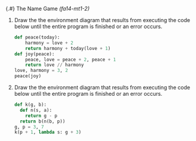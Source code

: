 
{.#} The Name Game *(fa14-mt1-2)*

1. Draw the the environment diagram that results from executing the code below until the entire program is finished or an error occurs.

    ```py
    def peace(today):
        harmony = love + 2
        return harmony + today(love + 1)
    def joy(peace):
        peace, love = peace + 2, peace + 1
        return love // harmony
    love, harmony = 3, 2
    peace(joy)
    ```

1. Draw the the environment diagram that results from executing the code below until the entire program is finished or an error occurs.

    ```py
    def k(g, b):
      def n(s, a):
        return g - p
      return b(n(b, p))
    g, p = 3, 7
    k(p + 1, lambda s: g + 3)
    ```
